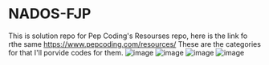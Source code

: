 # NADOS-FJP
This is solution repo for Pep Coding's Resourses repo, here is the link fo rthe same https://www.pepcoding.com/resources/
These are the categories for that I'll porvide codes for them.
![image](https://user-images.githubusercontent.com/29462263/132176353-0d5bb223-bd32-419b-ac2b-7175c48c9fe4.png)
![image](https://user-images.githubusercontent.com/29462263/132176410-5529eeed-d3c0-4cc6-ac4d-2a64c049bff8.png)
![image](https://user-images.githubusercontent.com/29462263/132176449-8da24991-b73f-48b9-b028-f725722d9da8.png)
![image](https://user-images.githubusercontent.com/29462263/132176496-f885f82f-dd49-4735-9f67-c57bf60d1c26.png)
